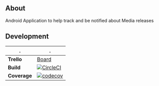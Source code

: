 ## About
Android Application to help track and be notified about Media releases

## Development

| .            | .                                                                                                                                                      |
|--------------|--------------------------------------------------------------------------------------------------------------------------------------------------------|
| **Trello**   | [Board](https://trello.com/b/0QvVmGlV/medianotifier)                                                                                                   |
| **Build**    | [![CircleCI](https://circleci.com/gh/OurFriendIrony/MediaNotifier/tree/master.svg?style=shield)](https://circleci.com/gh/OurFriendIrony/MediaNotifier) |
| **Coverage** | [![codecov](https://codecov.io/gh/OurFriendIrony/MediaNotifier/branch/master/graph/badge.svg)](https://codecov.io/gh/OurFriendIrony/MediaNotifier)     |

